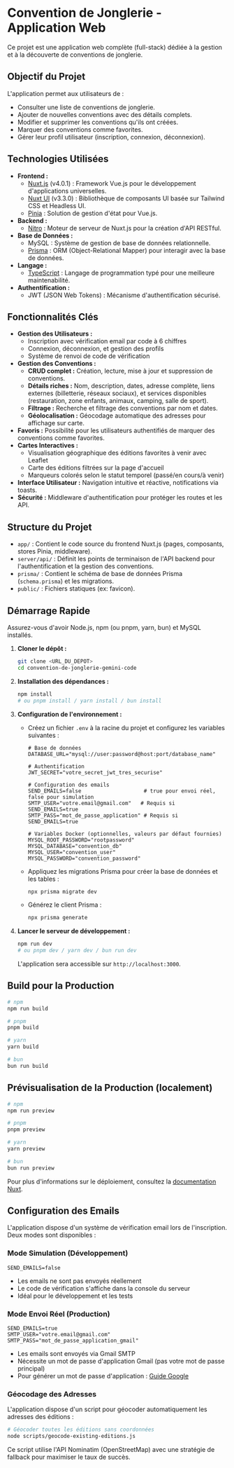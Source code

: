 # Convention de Jonglerie - Application Web

Ce projet est une application web complète (full-stack) dédiée à la gestion et à la découverte de conventions de jonglerie.

## Objectif du Projet

L'application permet aux utilisateurs de :
*   Consulter une liste de conventions de jonglerie.
*   Ajouter de nouvelles conventions avec des détails complets.
*   Modifier et supprimer les conventions qu'ils ont créées.
*   Marquer des conventions comme favorites.
*   Gérer leur profil utilisateur (inscription, connexion, déconnexion).

## Technologies Utilisées

*   **Frontend :**
    *   [Nuxt.js](https://nuxt.com/) (v4.0.1) : Framework Vue.js pour le développement d'applications universelles.
    *   [Nuxt UI](https://ui.nuxt.com/) (v3.3.0) : Bibliothèque de composants UI basée sur Tailwind CSS et Headless UI.
    *   [Pinia](https://pinia.vuejs.org/) : Solution de gestion d'état pour Vue.js.
*   **Backend :**
    *   [Nitro](https://nitro.unjs.io/) : Moteur de serveur de Nuxt.js pour la création d'API RESTful.
*   **Base de Données :**
    *   MySQL : Système de gestion de base de données relationnelle.
    *   [Prisma](https://www.prisma.io/) : ORM (Object-Relational Mapper) pour interagir avec la base de données.
*   **Langage :**
    *   [TypeScript](https://www.typescriptlang.org/) : Langage de programmation typé pour une meilleure maintenabilité.
*   **Authentification :**
    *   JWT (JSON Web Tokens) : Mécanisme d'authentification sécurisé.

## Fonctionnalités Clés

*   **Gestion des Utilisateurs :** 
    *   Inscription avec vérification email par code à 6 chiffres
    *   Connexion, déconnexion, et gestion des profils
    *   Système de renvoi de code de vérification
*   **Gestion des Conventions :**
    *   **CRUD complet :** Création, lecture, mise à jour et suppression de conventions.
    *   **Détails riches :** Nom, description, dates, adresse complète, liens externes (billetterie, réseaux sociaux), et services disponibles (restauration, zone enfants, animaux, camping, salle de sport).
    *   **Filtrage :** Recherche et filtrage des conventions par nom et dates.
    *   **Géolocalisation :** Géocodage automatique des adresses pour affichage sur carte.
*   **Favoris :** Possibilité pour les utilisateurs authentifiés de marquer des conventions comme favorites.
*   **Cartes Interactives :** 
    *   Visualisation géographique des éditions favorites à venir avec Leaflet
    *   Carte des éditions filtrées sur la page d'accueil
    *   Marqueurs colorés selon le statut temporel (passé/en cours/à venir)
*   **Interface Utilisateur :** Navigation intuitive et réactive, notifications via toasts.
*   **Sécurité :** Middleware d'authentification pour protéger les routes et les API.

## Structure du Projet

*   `app/` : Contient le code source du frontend Nuxt.js (pages, composants, stores Pinia, middleware).
*   `server/api/` : Définit les points de terminaison de l'API backend pour l'authentification et la gestion des conventions.
*   `prisma/` : Contient le schéma de base de données Prisma (`schema.prisma`) et les migrations.
*   `public/` : Fichiers statiques (ex: favicon).

## Démarrage Rapide

Assurez-vous d'avoir Node.js, npm (ou pnpm, yarn, bun) et MySQL installés.

1.  **Cloner le dépôt :**
    ```bash
    git clone <URL_DU_DEPOT>
    cd convention-de-jonglerie-gemini-code
    ```

2.  **Installation des dépendances :**
    ```bash
    npm install
    # ou pnpm install / yarn install / bun install
    ```

3.  **Configuration de l'environnement :**
    *   Créez un fichier `.env` à la racine du projet et configurez les variables suivantes :
        ```env
        # Base de données
        DATABASE_URL="mysql://user:password@host:port/database_name"
        
        # Authentification
        JWT_SECRET="votre_secret_jwt_tres_securise"
        
        # Configuration des emails
        SEND_EMAILS=false                    # true pour envoi réel, false pour simulation
        SMTP_USER="votre.email@gmail.com"   # Requis si SEND_EMAILS=true
        SMTP_PASS="mot_de_passe_application" # Requis si SEND_EMAILS=true
        
        # Variables Docker (optionnelles, valeurs par défaut fournies)
        MYSQL_ROOT_PASSWORD="rootpassword"
        MYSQL_DATABASE="convention_db"
        MYSQL_USER="convention_user"
        MYSQL_PASSWORD="convention_password"
        ```
    *   Appliquez les migrations Prisma pour créer la base de données et les tables :
        ```bash
        npx prisma migrate dev
        ```
    *   Générez le client Prisma :
        ```bash
        npx prisma generate
        ```

4.  **Lancer le serveur de développement :**
    ```bash
    npm run dev
    # ou pnpm dev / yarn dev / bun run dev
    ```
    L'application sera accessible sur `http://localhost:3000`.

## Build pour la Production

```bash
# npm
npm run build

# pnpm
pnpm build

# yarn
yarn build

# bun
bun run build
```

## Prévisualisation de la Production (localement)

```bash
# npm
npm run preview

# pnpm
pnpm preview

# yarn
yarn preview

# bun
bun run preview
```

Pour plus d'informations sur le déploiement, consultez la [documentation Nuxt](https://nuxt.com/docs/getting-started/deployment).

## Configuration des Emails

L'application dispose d'un système de vérification email lors de l'inscription. Deux modes sont disponibles :

### Mode Simulation (Développement)
```env
SEND_EMAILS=false
```
- Les emails ne sont pas envoyés réellement
- Le code de vérification s'affiche dans la console du serveur
- Idéal pour le développement et les tests

### Mode Envoi Réel (Production)
```env
SEND_EMAILS=true
SMTP_USER="votre.email@gmail.com"
SMTP_PASS="mot_de_passe_application_gmail"
```
- Les emails sont envoyés via Gmail SMTP
- Nécessite un mot de passe d'application Gmail (pas votre mot de passe principal)
- Pour générer un mot de passe d'application : [Guide Google](https://support.google.com/accounts/answer/185833)

### Géocodage des Adresses

L'application dispose d'un script pour géocoder automatiquement les adresses des éditions :

```bash
# Géocoder toutes les éditions sans coordonnées
node scripts/geocode-existing-editions.js
```

Ce script utilise l'API Nominatim (OpenStreetMap) avec une stratégie de fallback pour maximiser le taux de succès.
